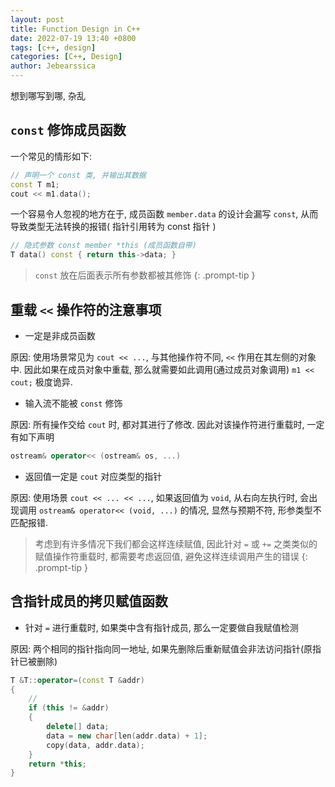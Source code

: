 ```yaml
---
layout: post
title: Function Design in C++
date: 2022-07-19 13:40 +0800
tags: [c++, design]
categories: [C++, Design]
author: Jebearssica
---
```


想到哪写到哪, 杂乱

## `const` 修饰成员函数

一个常见的情形如下:

```c++
// 声明一个 const 类, 并输出其数据
const T m1;
cout << m1.data();
```

一个容易令人忽视的地方在于, 成员函数 `member.data` 的设计会漏写 `const`, 从而导致类型无法转换的报错( 指针引用转为 const 指针 )

```c++
// 隐式参数 const member *this (成员函数自带)
T data() const { return this->data; }
```

> `const` 放在后面表示所有参数都被其修饰
{: .prompt-tip }

## 重载 `<<` 操作符的注意事项

* 一定是非成员函数

原因: 使用场景常见为 `cout << ...`, 与其他操作符不同, `<<` 作用在其左侧的对象中. 因此如果在成员对象中重载, 那么就需要如此调用(通过成员对象调用) `m1 << cout;` 极度诡异.

* 输入流不能被 `const` 修饰

原因: 所有操作交给 `cout` 时, 都对其进行了修改. 因此对该操作符进行重载时, 一定有如下声明

```c++
ostream& operator<< (ostream& os, ...)
```

* 返回值一定是 `cout` 对应类型的指针

原因: 使用场景 `cout << ... << ...`, 如果返回值为 `void`, 从右向左执行时, 会出现调用 `ostream& operator<< (void, ...)` 的情况, 显然与预期不符, 形参类型不匹配报错.

> 考虑到有许多情况下我们都会这样连续赋值, 因此针对 `=` 或 `+=` 之类类似的赋值操作符重载时, 都需要考虑返回值, 避免这样连续调用产生的错误
{: .prompt-tip }

## 含指针成员的拷贝赋值函数

* 针对 `=` 进行重载时, 如果类中含有指针成员, 那么一定要做自我赋值检测

原因: 两个相同的指针指向同一地址, 如果先删除后重新赋值会非法访问指针(原指针已被删除)

```c++
T &T::operator=(const T &addr)
{
    // 
    if (this != &addr)
    {
        delete[] data;
        data = new char[len(addr.data) + 1];
        copy(data, addr.data);
    }
    return *this;
}
```
